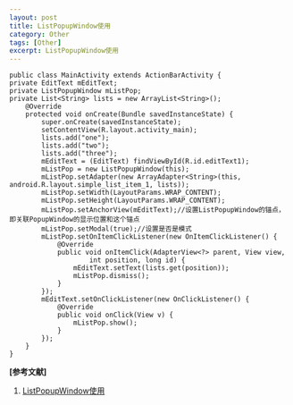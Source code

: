 ```yaml
---
layout: post
title: ListPopupWindow使用
category: Other
tags: [Other]
excerpt: ListPopupWindow使用
---
```


	public class MainActivity extends ActionBarActivity {  
	private EditText mEditText;  
	private ListPopupWindow mListPop;  
	private List<String> lists = new ArrayList<String>();  
	    @Override  
	    protected void onCreate(Bundle savedInstanceState) {  
	        super.onCreate(savedInstanceState);  
	        setContentView(R.layout.activity_main);  
	        lists.add("one");  
	        lists.add("two");  
	        lists.add("three");  
	        mEditText = (EditText) findViewById(R.id.editText1);  
	        mListPop = new ListPopupWindow(this);  
	        mListPop.setAdapter(new ArrayAdapter<String>(this, android.R.layout.simple_list_item_1, lists));  
	        mListPop.setWidth(LayoutParams.WRAP_CONTENT);  
	        mListPop.setHeight(LayoutParams.WRAP_CONTENT);  
	        mListPop.setAnchorView(mEditText);//设置ListPopupWindow的锚点，即关联PopupWindow的显示位置和这个锚点  
	        mListPop.setModal(true);//设置是否是模式  
	        mListPop.setOnItemClickListener(new OnItemClickListener() {  
	            @Override  
	            public void onItemClick(AdapterView<?> parent, View view,  
	                    int position, long id) {  
	                mEditText.setText(lists.get(position));  
	                mListPop.dismiss();  
	            }  
	        });  
	        mEditText.setOnClickListener(new OnClickListener() {  
	            @Override  
	            public void onClick(View v) {  
	                mListPop.show();  
	            }  
	        });  
	    }  
	}  


**[参考文献]** 

1. [ListPopupWindow使用](https://www.jianshu.com/p/b758cbdd49f3 "ListPopupWindow使用")


